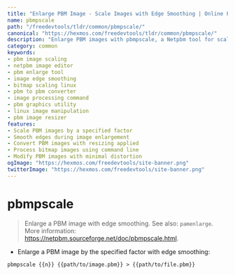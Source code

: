 ```yaml
---
title: "Enlarge PBM Image - Scale Images with Edge Smoothing | Online Free DevTools by Hexmos"
name: pbmpscale
path: "/freedevtools/tldr/common/pbmpscale/"
canonical: "https://hexmos.com/freedevtools/tldr/common/pbmpscale/"
description: "Enlarge PBM images with pbmpscale, a Netpbm tool for scaling images with edge smoothing. Free online tool, no registration required."
category: common
keywords:
- pbm image scaling
- netpbm image editor
- pbm enlarge tool
- image edge smoothing
- bitmap scaling linux
- pbm to pbm converter
- image processing command
- pbm graphics utility
- linux image manipulation
- pbm image resizer
features:
- Scale PBM images by a specified factor
- Smooth edges during image enlargement
- Convert PBM images with resizing applied
- Process bitmap images using command line
- Modify PBM images with minimal distortion
ogImage: "https://hexmos.com/freedevtools/site-banner.png"
twitterImage: "https://hexmos.com/freedevtools/site-banner.png"
---
```


# pbmpscale

> Enlarge a PBM image with edge smoothing.
> See also: `pamenlarge`.
> More information: <https://netpbm.sourceforge.net/doc/pbmpscale.html>.

- Enlarge a PBM image by the specified factor with edge smoothing:

`pbmpscale {{n}} {{path/to/image.pbm}} > {{path/to/file.pbm}}`
